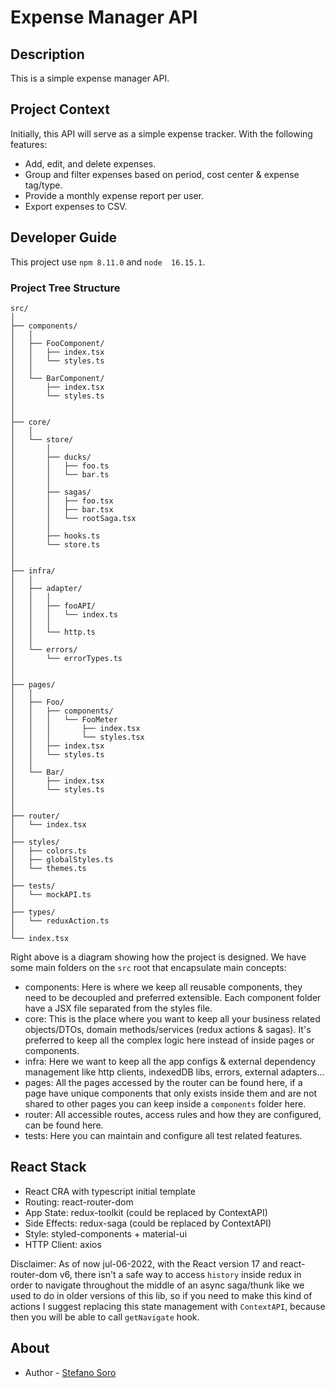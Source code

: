 # Expense Manager API

## Description

This is a simple expense manager API.

## Project Context

Initially, this API will serve as a simple expense tracker. With the following features:

- Add, edit, and delete expenses.
- Group and filter expenses based on period, cost center & expense tag/type.
- Provide a monthly expense report per user.
- Export expenses to CSV.

## Developer Guide

This project use `npm 8.11.0` and `node  16.15.1`.

### Project Tree Structure

```
src/
│
├── components/
│   │
│   ├── FooComponent/
│   │   ├── index.tsx
│   │   └── styles.ts
│   │
│   └── BarComponent/
│       ├── index.tsx
│       └── styles.ts
│
│
├── core/
│   │
│   └── store/
│       │
│       ├── ducks/
│       │   ├── foo.ts
│       │   └── bar.ts
│       │
│       ├── sagas/
│       │   ├── foo.tsx
│       │   ├── bar.tsx
│       │   └── rootSaga.tsx
│       │
│       ├── hooks.ts
│       └── store.ts
│
│
├── infra/
│   │
│   ├── adapter/
│   │   │
│   │   ├── fooAPI/
│   │   │   └── index.ts
│   │   │
│   │   └── http.ts
│   │
│   └── errors/
│       └── errorTypes.ts
│
│
├── pages/
│   │
│   ├── Foo/
│   │   ├── components/   
│   │   │   └── FooMeter
│   │   │       ├── index.tsx
│   │   │       └── styles.tsx
│   │   ├── index.tsx
│   │   └── styles.ts
│   │
│   └── Bar/
│       ├── index.tsx
│       └── styles.ts
│
│
├── router/
│   └── index.tsx
│
├── styles/
│   ├── colors.ts
│   ├── globalStyles.ts
│   └── themes.ts
│
├── tests/
│   └── mockAPI.ts
│
├── types/
│   └── reduxAction.ts
│
└── index.tsx
```

Right above is a diagram showing how the project is designed. We have some main folders on the `src` root that encapsulate main concepts:

- components: Here is where we keep all reusable components, they need to be decoupled and preferred extensible. Each component folder have a JSX file separated from the styles file.
- core: This is the place where you want to keep all your business related objects/DTOs, domain methods/services (redux actions & sagas). It's preferred to keep all the complex logic here instead of inside pages or components.  
- infra: Here we want to keep all the app configs & external dependency management like http clients, indexedDB libs, errors, external adapters...
- pages: All the pages accessed by the router can be found here, if a page have unique components that only exists inside them and are not shared to other pages you can keep inside a `components` folder here.
- router: All accessible routes, access rules and how they are configured, can be found here.
- tests: Here you can maintain and configure all test related features.

## React Stack

- React CRA with typescript initial template
- Routing: react-router-dom
- App State: redux-toolkit (could be replaced by ContextAPI)
- Side Effects: redux-saga (could be replaced by ContextAPI)
- Style: styled-components + material-ui
- HTTP Client: axios

Disclaimer: As of now jul-06-2022, with the React version 17 and react-router-dom v6, there isn't a safe way to access `history` inside redux in order to navigate throughout the middle of an async saga/thunk like we used to do in older versions of this lib, so if you need to make this kind of actions I suggest replacing this state management with `ContextAPI`, because then you will be able to call `getNavigate` hook.

## About

- Author - [Stefano Soro](https://www.linkedin.com/in/stefanosorodeveloper/)
